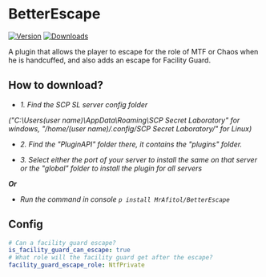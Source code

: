 # BetterEscape
[![Version](https://img.shields.io/github/v/release/MrAfitol/BetterEscape?sort=semver&style=flat-square&color=blue&label=Version)](https://github.com/MrAfitol/BetterEscape/releases)
[![Downloads](https://img.shields.io/github/downloads/MrAfitol/BetterEscape/total?style=flat-square&color=yellow&label=Downloads)](https://github.com/MrAfitol/BetterEscape/releases)

A plugin that allows the player to escape for the role of MTF or Chaos when he is handcuffed, and also adds an escape for Facility Guard.

## How to download?
   - *1. Find the SCP SL server config folder*
   
   *("C:\Users\(user name)\AppData\Roaming\SCP Secret Laboratory\" for windows, "/home/(user name)/.config/SCP Secret Laboratory/" for Linux)*
  
   - *2. Find the "PluginAPI" folder there, it contains the "plugins" folder.*
  
   - *3. Select either the port of your server to install the same on that server or the "global" folder to install the plugin for all servers*
  
  ***Or***
  
   - *Run the command in console `p install MrAfitol/BetterEscape`*

## Config
```yml
# Can a facility guard escape?
is_facility_guard_can_escape: true
# What role will the facility guard get after the escape?
facility_guard_escape_role: NtfPrivate
```
